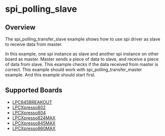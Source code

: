 # spi_polling_slave

## Overview
The spi_polling_transfer_slave example shows how to use spi driver as slave to receive data from master.

In this example, one spi instance as slave and another spi instance on other board as master. 
Master sends a piece of data to slave, and receive a piece of data from slave. This example 
checks if the data received from master is correct. This example should work with 
spi_polling_transfer_master example. And this example should start first.

## Supported Boards
- [LPC845BREAKOUT](../../../../_boards/lpc845breakout/driver_examples/spi/polling/slave/example_board_readme.md)
- [LPCXpresso802](../../../../_boards/lpcxpresso802/driver_examples/spi/polling/slave/example_board_readme.md)
- [LPCXpresso804](../../../../_boards/lpcxpresso804/driver_examples/spi/polling/slave/example_board_readme.md)
- [LPCXpresso824MAX](../../../../_boards/lpcxpresso824max/driver_examples/spi/polling/slave/example_board_readme.md)
- [LPCXpresso845MAX](../../../../_boards/lpcxpresso845max/driver_examples/spi/polling/slave/example_board_readme.md)
- [LPCXpresso860MAX](../../../../_boards/lpcxpresso860max/driver_examples/spi/polling/slave/example_board_readme.md)
